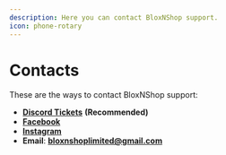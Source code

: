 ```yaml
---
description: Here you can contact BloxNShop support.
icon: phone-rotary
---
```


# Contacts

These are the ways to contact BloxNShop support:

* [**Discord Tickets**](https://discord.com/channels/1188319939719856209/1211193700592517141) **(Recommended)**
* [**Facebook**](https://www.facebook.com/profile.php?id=61566961605009)
* [**Instagram**](https://www.instagram.com/bloxnshop)
* **Email**: [**bloxnshoplimited@gmail.com**](mailto:bloxnshoplimited@gmail.com)
